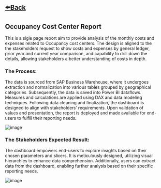 ## [⬅️Back](./)

## Occupancy Cost Center Report

This is a sigle page report aim to provide analysis of the monthly costs and expenses related to Occupancy cost centers. The design is aligned to the the stakeholders request to show costs and expenses by general ledger, prior year and current year comparison, and capability to drill down the details, allowing stakeholders a better understanding of costs in depth. 

### The Process: 

The data is sourced from SAP Business Warehouse, where it undergoes extraction and normalization into various tables grouped by geographical categories. Subsequently, the data is saved into Power BI dataflows. Measures and calculations are applied using DAX and data modeling techniques. Following data cleaning and finalization, the dashboard is designed to align with stakeholders' requirements. Upon validation of values and presentation, the report is deployed and made available for end-users to fulfill their reporting needs.

![image](https://github.com/greatcyan/cyrus-baruc-data-analytics-portfolio/assets/95137493/182f57a4-6fe6-4aab-a8ef-b3cd32206dfc)

### The Stakeholders Expected Result:

The dashboard empowers end-users to explore insights based on their chosen parameters and slicers. It is meticulously designed, utilizing visual hierarchies to enhance data comprehension. Additionally, users can extract data from the dashboard, enabling further analysis based on their specific reporting needs.

![image](https://github.com/greatcyan/cyrus-baruc-data-analytics-portfolio/assets/95137493/8cd98ece-bc3a-4629-995c-999198e475d6)

